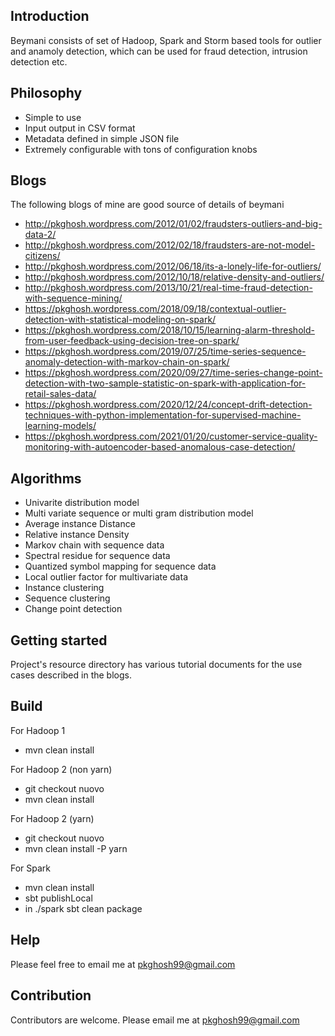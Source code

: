 ## Introduction
Beymani consists of set of Hadoop, Spark and Storm based tools for outlier and anamoly 
detection, which can be used for fraud detection, intrusion detection etc.

## Philosophy
* Simple to use
* Input output in CSV format
* Metadata defined in simple JSON file
* Extremely configurable with tons of configuration knobs

## Blogs
The following blogs of mine are good source of details of beymani
* http://pkghosh.wordpress.com/2012/01/02/fraudsters-outliers-and-big-data-2/
* http://pkghosh.wordpress.com/2012/02/18/fraudsters-are-not-model-citizens/
* http://pkghosh.wordpress.com/2012/06/18/its-a-lonely-life-for-outliers/
* http://pkghosh.wordpress.com/2012/10/18/relative-density-and-outliers/
* http://pkghosh.wordpress.com/2013/10/21/real-time-fraud-detection-with-sequence-mining/
* https://pkghosh.wordpress.com/2018/09/18/contextual-outlier-detection-with-statistical-modeling-on-spark/
* https://pkghosh.wordpress.com/2018/10/15/learning-alarm-threshold-from-user-feedback-using-decision-tree-on-spark/
* https://pkghosh.wordpress.com/2019/07/25/time-series-sequence-anomaly-detection-with-markov-chain-on-spark/
* https://pkghosh.wordpress.com/2020/09/27/time-series-change-point-detection-with-two-sample-statistic-on-spark-with-application-for-retail-sales-data/
* https://pkghosh.wordpress.com/2020/12/24/concept-drift-detection-techniques-with-python-implementation-for-supervised-machine-learning-models/
* https://pkghosh.wordpress.com/2021/01/20/customer-service-quality-monitoring-with-autoencoder-based-anomalous-case-detection/

## Algorithms
* Univarite  distribution model
* Multi variate sequence or multi gram distribution model
* Average instance Distance
* Relative instance Density
* Markov chain with sequence data
* Spectral residue for sequence data
* Quantized symbol mapping for sequence data
* Local outlier factor for multivariate data
* Instance clustering
* Sequence clustering
* Change point detection

## Getting started
Project's resource directory has various tutorial documents for the use cases described in
the blogs.

## Build
For Hadoop 1
* mvn clean install

For Hadoop 2 (non yarn)
* git checkout nuovo
* mvn clean install

For Hadoop 2 (yarn)
* git checkout nuovo
* mvn clean install -P yarn

For Spark
* mvn clean install
* sbt publishLocal
* in ./spark  sbt clean package

## Help
Please feel free to email me at pkghosh99@gmail.com

## Contribution
Contributors are welcome. Please email me at pkghosh99@gmail.com



